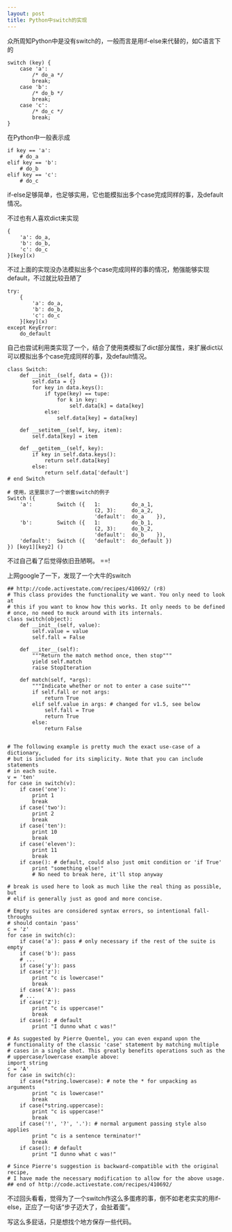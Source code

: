 ```yaml
---
layout: post
title: Python中switch的实现
---
```


众所周知Python中是没有switch的，一般而言是用if-else来代替的，如C语言下的

    switch (key) {
        case 'a':
            /* do_a */
            break;
        case 'b':
            /* do_b */
            break;
        case 'c':
            /* do_c */
            break;
    }

在Python中一般表示成

    if key == 'a':
        # do_a
    elif key == 'b':
        # do_b
    elif key == 'c':
        # do_c

if-else足够简单，也足够实用，它也能模拟出多个case完成同样的事，及default情况。

不过也有人喜欢dict来实现

    {
        'a': do_a,
        'b': do_b,
        'c': do_c
    }[key](x)

不过上面的实现没办法模拟出多个case完成同样的事的情况，勉强能够实现default，不过就比较丑陋了

    try:
        {
            'a': do_a,
            'b': do_b,
            'c': do_c
        }[key](x)
    except KeyError:
        do_default

自己也尝试利用类实现了一个，结合了使用类模拟了dict部分属性，来扩展dict以可以模拟出多个case完成同样的事，及default情况。

    class Switch:
        def __init__(self, data = {}):
            self.data = {}
            for key in data.keys():
                if type(key) == tupe:
                    for k in key:
                        self.data[k] = data[key]
                else:
                    self.data[key] = data[key]

        def __setitem__(self, key, item):
            self.data[key] = item

        def __getitem__(self, key):
            if key in self.data.keys():
                return self.data[key]
            else:
                return self.data['default']
    # end Switch

    # 使用，这里展示了一个嵌套switch的例子
    Switch ({
        'a':        Switch ({   1:          do_a_1,
                                (2, 3):     do_a_2,
                                'default':  do_a    }),
        'b':        Switch ({   1:          do_b_1,
                                (2, 3):     do_b_2,
                                'default':  do_b    }),
        'default':  Switch ({   'default':  do_default })
    }) [key1][key2] ()

不过自己看了后觉得依旧丑陋啊。  ==!

上网google了一下，发现了一个大牛的switch

    ## http://code.activestate.com/recipes/410692/ (r8)
    # This class provides the functionality we want. You only need to look at
    # this if you want to know how this works. It only needs to be defined
    # once, no need to muck around with its internals.
    class switch(object):
        def __init__(self, value):
            self.value = value
            self.fall = False

        def __iter__(self):
            """Return the match method once, then stop"""
            yield self.match
            raise StopIteration

        def match(self, *args):
            """Indicate whether or not to enter a case suite"""
            if self.fall or not args:
                return True
            elif self.value in args: # changed for v1.5, see below
                self.fall = True
                return True
            else:
                return False


    # The following example is pretty much the exact use-case of a dictionary,
    # but is included for its simplicity. Note that you can include statements
    # in each suite.
    v = 'ten'
    for case in switch(v):
        if case('one'):
            print 1
            break
        if case('two'):
            print 2
            break
        if case('ten'):
            print 10
            break
        if case('eleven'):
            print 11
            break
        if case(): # default, could also just omit condition or 'if True'
            print "something else!"
            # No need to break here, it'll stop anyway

    # break is used here to look as much like the real thing as possible, but
    # elif is generally just as good and more concise.

    # Empty suites are considered syntax errors, so intentional fall-throughs
    # should contain 'pass'
    c = 'z'
    for case in switch(c):
        if case('a'): pass # only necessary if the rest of the suite is empty
        if case('b'): pass
        # ...
        if case('y'): pass
        if case('z'):
            print "c is lowercase!"
            break
        if case('A'): pass
        # ...
        if case('Z'):
            print "c is uppercase!"
            break
        if case(): # default
            print "I dunno what c was!"

    # As suggested by Pierre Quentel, you can even expand upon the
    # functionality of the classic 'case' statement by matching multiple
    # cases in a single shot. This greatly benefits operations such as the
    # uppercase/lowercase example above:
    import string
    c = 'A'
    for case in switch(c):
        if case(*string.lowercase): # note the * for unpacking as arguments
            print "c is lowercase!"
            break
        if case(*string.uppercase):
            print "c is uppercase!"
            break
        if case('!', '?', '.'): # normal argument passing style also applies
            print "c is a sentence terminator!"
            break
        if case(): # default
            print "I dunno what c was!"

    # Since Pierre's suggestion is backward-compatible with the original recipe,
    # I have made the necessary modification to allow for the above usage.
    ## end of http://code.activestate.com/recipes/410692/

不过回头看看，觉得为了一个switch作这么多蛋疼的事，倒不如老老实实的用if-else，正应了一句话“步子迈大了，会扯着蛋”。

写这么多屁话，只是想找个地方保存一些代码。
